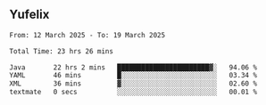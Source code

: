 ## Yufelix

<!--START_SECTION:waka-->

```txt
From: 12 March 2025 - To: 19 March 2025

Total Time: 23 hrs 26 mins

Java       22 hrs 2 mins   ███████████████████████▓░   94.06 %
YAML       46 mins         █░░░░░░░░░░░░░░░░░░░░░░░░   03.34 %
XML        36 mins         ▓░░░░░░░░░░░░░░░░░░░░░░░░   02.60 %
textmate   0 secs          ░░░░░░░░░░░░░░░░░░░░░░░░░   00.01 %
```

<!--END_SECTION:waka-->

